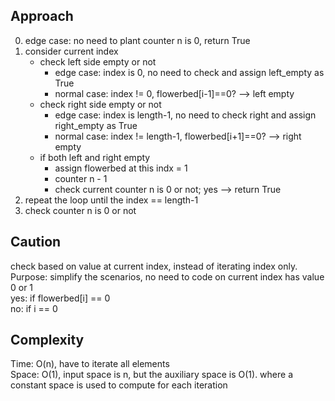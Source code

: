 ## Approach
0. edge case: no need to plant 
counter n is 0, return True 
1. consider current index
	- check left side empty or not 
		- edge case: index is 0, no need to check and assign left_empty as True
		- normal case: index != 0, flowerbed[i-1]==0? --> left empty
	- check right side empty or not
		- edge case: index is length-1, no need to check right and assign right_empty as True 
		- normal case: index != length-1, flowerbed[i+1]==0? --> right empty  
	- if both left and right empty
		- assign flowerbed at this indx = 1
		- counter n - 1 
		- check current counter n is 0 or not; yes --> return True
2. repeat the loop until the index == length-1
3. check counter n is 0 or not 

## Caution
check based on value at current index, instead of iterating index only. Purpose: simplify the scenarios, no need to code on current index has value 0 or 1  
yes: if flowerbed[i] == 0  
no: if i == 0

## Complexity
Time: O(n), have to iterate all elements  
Space: O(1), input space is n, but the auxiliary space is O(1). where a constant space is used to compute for each iteration